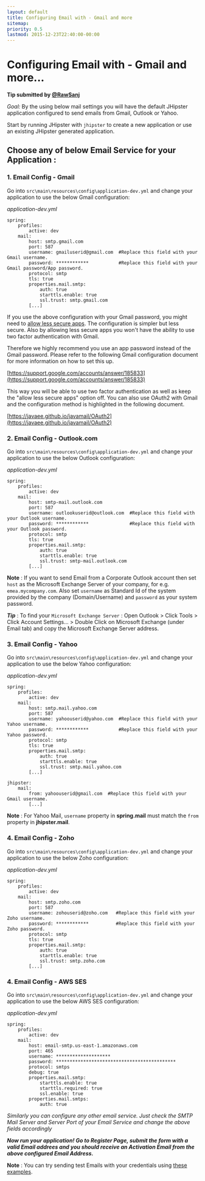 ```yaml
---
layout: default
title: Configuring Email with - Gmail and more
sitemap:
priority: 0.5
lastmod: 2015-12-23T22:40:00-00:00
---
```

# Configuring Email with - Gmail and more...

__Tip submitted by [@RawSanj](https://github.com/RawSanj)__

_Goal:_ By the using below mail settings you will have the default JHipster application configured to send emails from Gmail, Outlook or Yahoo.

Start by running JHipster with `jhipster` to create a new application or use an existing JHipster generated application.

## Choose any of below Email Service for your Application :

### 1. Email Config - Gmail

Go into `src\main\resources\config\application-dev.yml` and change your application to use the below Gmail configuration:

_application-dev.yml_

    spring:
        profiles:
            active: dev
        mail:
            host: smtp.gmail.com
            port: 587
            username: gmailuserid@gmail.com  #Replace this field with your Gmail username.
            password: ************           #Replace this field with your Gmail password/App password.
            protocol: smtp
            tls: true
            properties.mail.smtp:
                auth: true
                starttls.enable: true
                ssl.trust: smtp.gmail.com
            [...]

If you use the above configuration with your Gmail password, you might need to [allow less secure apps](https://support.google.com/accounts/answer/6010255?hl=en). 
The configuration is simpler but less secure. Also by allowing less secure apps you won't have the ability to use two factor
authentication with Gmail. 

Therefore we highly recommend you use an app password instead of the Gmail password. Please refer to the following Gmail
configuration document for more information on how to set this up. 

[https://support.google.com/accounts/answer/185833](https://support.google.com/accounts/answer/185833)

This way you will be able to use two factor authentication as well as keep the "allow less secure apps" option off. You can also 
use OAuth2 with Gmail and the configuration method is highlighted in the following document.

[https://javaee.github.io/javamail/OAuth2](https://javaee.github.io/javamail/OAuth2)     

### 2. Email Config - Outlook.com

Go into `src\main\resources\config\application-dev.yml` and change your application to use the below Outlook configuration:

_application-dev.yml_

    spring:
        profiles:
            active: dev
        mail:
            host: smtp-mail.outlook.com
            port: 587
            username: outlookuserid@outlook.com  #Replace this field with your Outlook username.
            password: ************               #Replace this field with your Outlook password.
            protocol: smtp
            tls: true
            properties.mail.smtp:
                auth: true
                starttls.enable: true
                ssl.trust: smtp-mail.outlook.com
            [...]
__Note__ : If you want to send Email from a Corporate Outlook account then set `host` as the Microsoft Exchange Server of your company, for e.g. `emea.mycompany.com`. Also set `username` as Standard Id of the system provided by the company (Domain/Username) and `password` as your system password.

___Tip___ : To find your `Microsoft Exchange Server` : Open Outlook > Click Tools > Click Account Settings... > Double Click on Microsoft Exchange (under Email tab) and copy the Microsoft Exchange Server address.


### 3. Email Config - Yahoo

Go into `src\main\resources\config\application-dev.yml` and change your application to use the below Yahoo configuration:

_application-dev.yml_

    spring:
        profiles:
            active: dev
        mail:
            host: smtp.mail.yahoo.com
            port: 587
            username: yahoouserid@yahoo.com  #Replace this field with your Yahoo username.
            password: ************           #Replace this field with your Yahoo password.
            protocol: smtp
            tls: true
            properties.mail.smtp:
                auth: true
                starttls.enable: true
                ssl.trust: smtp.mail.yahoo.com
            [...]

    jhipster:       
        mail:
            from: yahoouserid@gmail.com  #Replace this field with your Gmail username.
            [...]
__Note__ : For Yahoo Mail, `username` property in **spring.mail** must match the `from` property in **jhipster.mail**.


### 4. Email Config - Zoho

Go into `src\main\resources\config\application-dev.yml` and change your application to use the below Zoho configuration:

_application-dev.yml_

    spring:
        profiles:
            active: dev
        mail:
            host: smtp.zoho.com
            port: 587
            username: zohouserid@zoho.com   #Replace this field with your Zoho username.
            password: ************          #Replace this field with your Zoho password.
            protocol: smtp
            tls: true
            properties.mail.smtp:
                auth: true
                starttls.enable: true
                ssl.trust: smtp.zoho.com
            [...]


### 4. Email Config - AWS SES

Go into `src\main\resources\config\application-dev.yml` and change your application to use the below AWS SES configuration:

_application-dev.yml_

    spring:
        profiles:
            active: dev
        mail:
            host: email-smtp.us-east-1.amazonaws.com
            port: 465
            username: ********************
            password: ********************************************
            protocol: smtps
            debug: true
            properties.mail.smtp:
                starttls.enable: true
                starttls.required: true
                ssl.enable: true
            properties.mail.smtps:
                auth: true


*Similarly you can configure any other email service. Just check the SMTP Mail Server and Server Port of your Email Service and change the above fields accordingly*

___Now run your application! Go to Register Page, submit the form with a valid Email addrees and you should receive an Activation Email from the above configured Email Address.___

__Note__ : You can try sending test Emails with your credentials using [these examples](https://github.com/RawSanj/java-mail-clients).

